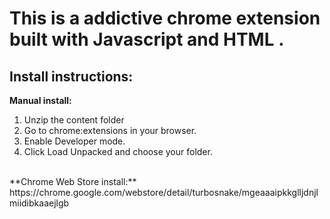 # This is a addictive chrome extension built with Javascript and HTML .
## Install instructions:
  **Manual install:**
  1. Unzip the content folder
  2. Go to chrome:extensions in your browser.
  3. Enable Developer mode.
  4. Click Load Unpacked and choose your folder.
  <br>
  **Chrome Web Store install:**
  https://chrome.google.com/webstore/detail/turbosnake/mgeaaaipkkglljdnjlmiidibkaaejlgb

